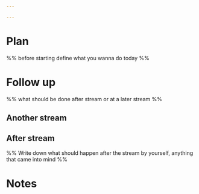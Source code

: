 ```yaml
---

---
```


# Plan

%% before starting define what you wanna do today %%

# Follow up

%% what should be done after stream or at a later stream %%

## Another stream

## After stream

%% Write down what should happen after the stream by yourself, anything that came into mind %%

# Notes
